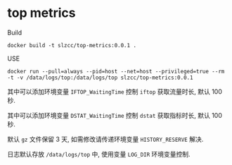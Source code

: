 # top metrics


Build

```
docker build -t slzcc/top-metrics:0.0.1 .
```

USE

```
docker run --pull=always --pid=host --net=host --privileged=true --rm -t -v /data/logs/top:/data/logs/top slzcc/top-metrics:0.0.1
```

其中可以添加环境变量 `IFTOP_WaitingTime` 控制 `iftop` 获取流量时长, 默认 100 秒.

其中可以添加环境变量 `DSTAT_WaitingTime` 控制 `dstat` 获取指标时长, 默认 100 秒.


默认 `gz` 文件保留 3 天, 如需修改请传递环境变量 `HISTORY_RESERVE` 解决.

日志默认存放 `/data/logs/top` 中, 使用变量 `LOG_DIR` 环境变量控制.